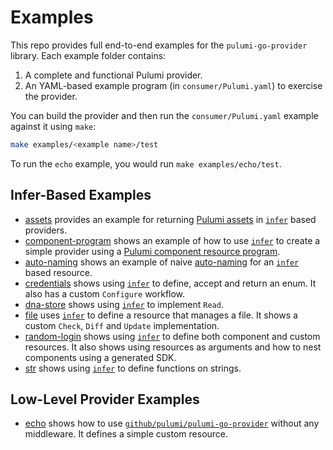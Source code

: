 # Examples

This repo provides full end-to-end examples for the `pulumi-go-provider` library. Each example folder contains:

1. A complete and functional Pulumi provider.
2. An YAML-based example program (in `consumer/Pulumi.yaml`) to exercise the provider.

You can build the provider and then run the `consumer/Pulumi.yaml` example against it using `make`:

```sh
make examples/<example name>/test
```

To run the `echo` example, you would run `make examples/echo/test`.

## Infer-Based Examples

- [assets](./assets/main.go) provides an example for returning [Pulumi assets](https://www.pulumi.com/docs/iac/concepts/assets-archives/) in [`infer`][infer] based providers.
- [component-program](./component-program/main.go) shows an example of how to use [`infer`][infer] to create a simple provider using a [Pulumi component resource program](https://www.pulumi.com/docs/iac/concepts/resources/components/#authoring-a-new-component-resource).
- [auto-naming](./auto-naming/main.go) shows an example of naive [auto-naming](https://www.pulumi.com/docs/iac/concepts/resources/names/#autonaming) for an [`infer`][infer] based resource.
- [credentials](./credentials/main.go) shows using [`infer`][infer] to define, accept and return an enum. It also
  has a custom `Configure` workflow.
- [dna-store](./dna-store/main.go) shows using [`infer`][infer] to implement `Read`.
- [file](./file/main.go) uses [`infer`][infer] to define a resource that manages a file. It shows a custom
  `Check`, `Diff` and `Update` implementation.
- [random-login](./random-login/main.go) shows using [`infer`][infer] to define both component and custom
  resources. It also shows using resources as arguments and how to nest components using a generated SDK.
- [str](./str/main.go) shows using [`infer`][infer] to define functions on strings.

[infer]: ../infer/README.md

## Low-Level Provider Examples

- [echo](./echo/main.go) shows how to use [`github/pulumi/pulumi-go-provider`](../README.md) without any
  middleware. It defines a simple custom resource.
